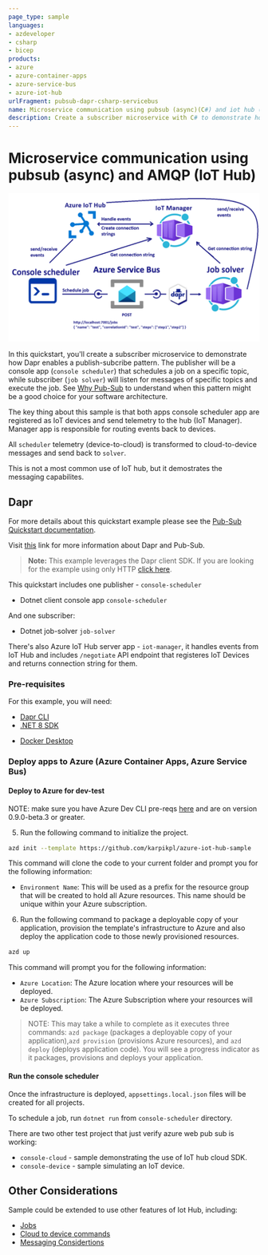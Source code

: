 ```yaml
---
page_type: sample
languages:
- azdeveloper
- csharp
- bicep
products:
- azure
- azure-container-apps
- azure-service-bus
- azure-iot-hub
urlFragment: pubsub-dapr-csharp-servicebus
name: Microservice communication using pubsub (async)(C#) and iot hub (AMQP)
description: Create a subscriber microservice with C# to demonstrate how Dapr enables a subcribe pattern. Console app will publish a message on service bus topic, subscriber microservice will pick it up and execute the job. Both services talk to each other using AMQP via Azure IoT Hub.
---
```

<!-- YAML front-matter schema: https://review.learn.microsoft.com/en-us/help/contribute/samples/process/onboarding?branch=main#supported-metadata-fields-for-readmemd -->

# Microservice communication using pubsub (async) and AMQP (IoT Hub)

![](images/pubsub-diagram.png)

In this quickstart, you'll create a subscriber microservice to demonstrate how Dapr enables a publish-subcribe pattern. The publisher will be a console app (`console scheduler`) that schedules a job on a specific topic, while subscriber (`job solver`) will listen for messages of specific topics and execute the job. See [Why Pub-Sub](#why-pub-sub) to understand when this pattern might be a good choice for your software architecture.

The key thing about this sample is that both apps console scheduler app are registered as IoT devices and send telemetry to the hub (IoT Manager). Manager app is responsible for routing events back to devices. 

All `scheduler` telemetry (device-to-cloud) is transformed to cloud-to-device messages and send back to `solver`.

This is not a most common use of IoT hub, but it demostrates the messaging capabilites.

## Dapr

For more details about this quickstart example please see the [Pub-Sub Quickstart documentation](https://docs.dapr.io/getting-started/quickstarts/pubsub-quickstart/).

Visit [this](https://docs.dapr.io/developing-applications/building-blocks/pubsub/) link for more information about Dapr and Pub-Sub.

> **Note:** This example leverages the Dapr client SDK.  If you are looking for the example using only HTTP [click here](../http).

This quickstart includes one publisher - `console-scheduler`

- Dotnet client console app `console-scheduler` 

And one subscriber: 
 
- Dotnet job-solver `job-solver`

There's also Azure IoT Hub server app - `iot-manager`, it handles events from IoT Hub and includes `/negotiate` API endpoint that registeres IoT Devices and returns connection string for them.

### Pre-requisites

For this example, you will need:

- [Dapr CLI](https://docs.dapr.io/getting-started)
- [.NET 8 SDK](https://dotnet.microsoft.com/download)
<!-- IGNORE_LINKS -->
- [Docker Desktop](https://www.docker.com/products/docker-desktop)
<!-- END_IGNORE -->

### Deploy apps to Azure (Azure Container Apps, Azure Service Bus)

#### Deploy to Azure for dev-test

NOTE: make sure you have Azure Dev CLI pre-reqs [here](https://learn.microsoft.com/en-us/azure/developer/azure-developer-cli/install-azd?tabs=winget-windows%2Cbrew-mac%2Cscript-linux&pivots=os-windows) and are on version 0.9.0-beta.3 or greater.

5. Run the following command to initialize the project. 

```bash
azd init --template https://github.com/karpikpl/azure-iot-hub-sample
``` 

This command will clone the code to your current folder and prompt you for the following information:

- `Environment Name`: This will be used as a prefix for the resource group that will be created to hold all Azure resources. This name should be unique within your Azure subscription.

6. Run the following command to package a deployable copy of your application, provision the template's infrastructure to Azure and also deploy the application code to those newly provisioned resources.

```bash
azd up
```

This command will prompt you for the following information:
- `Azure Location`: The Azure location where your resources will be deployed.
- `Azure Subscription`: The Azure Subscription where your resources will be deployed.

> NOTE: This may take a while to complete as it executes three commands: `azd package` (packages a deployable copy of your application),`azd provision` (provisions Azure resources), and `azd deploy` (deploys application code). You will see a progress indicator as it packages, provisions and deploys your application.

#### Run the console scheduler

Once the infrastructure is deployed, `appsettings.local.json` files will be created for all projects.

To schedule a job, run `dotnet run` from `console-scheduler` directory.

There are two other test project that just verify azure web pub sub is working:
- `console-cloud` - sample demonstrating the use of IoT hub cloud SDK.
- `console-device` - sample simulating an IoT device.

## Other Considerations

Sample could be extended to use other features of Iot Hub, including:

* [Jobs](https://learn.microsoft.com/en-us/azure/iot-hub/iot-hub-devguide-jobs)
* [Cloud to device commands](https://learn.microsoft.com/en-us/rest/api/iotcentral/dataplane/devices/run-command?view=rest-iotcentral-dataplane-2022-07-31&tabs=HTTP)
* [Messaging Considertions](https://learn.microsoft.com/en-us/azure/iot-hub/iot-hub-devguide-messaging)